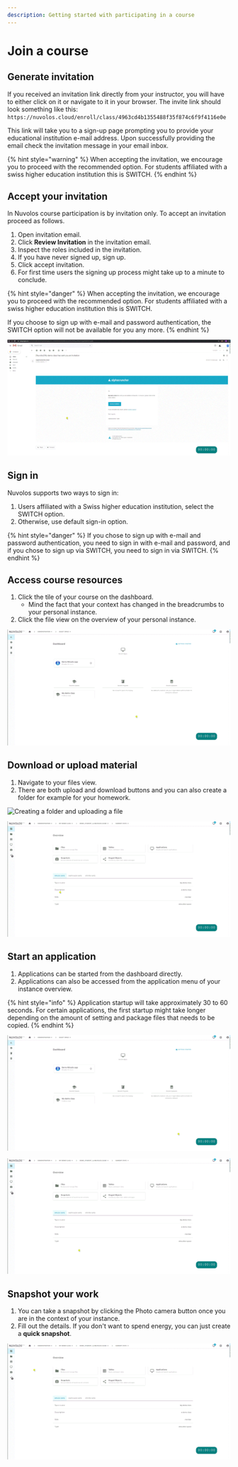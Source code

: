 ```yaml
---
description: Getting started with participating in a course
---
```


# Join a course

## Generate invitation

If you received an invitation link directly from your instructor, you will have to either click on it or navigate to it in your browser. The invite link should look something like this: `https://nuvolos.cloud/enroll/class/4963cd4b1355488f35f874c6f9f4116e0e`

This link will take you to a sign-up page prompting you to provide your educational institution e-mail address. Upon successfully providing the email check the invitation message in your email inbox.

{% hint style="warning" %}
When accepting the invitation, we encourage you to proceed with the recommended option. For students affiliated with a swiss higher education institution this is SWITCH.
{% endhint %}

## Accept your invitation

In Nuvolos course participation is by invitation only. To accept an invitation proceed as follows.

1. Open invitation email.
2. Click **Review Invitation** in the invitation email.
3. Inspect the roles included in the invitation.
4. If you have never signed up, sign up.
5. Click accept invitation.
6. For first time users the signing up process might take up to a minute to conclude.

{% hint style="danger" %}
When accepting the invitation, we encourage you to proceed with the recommended option. For students affiliated with a swiss higher education institution this is SWITCH.

If you choose to sign up with e-mail and password authentication, the SWITCH option will not be available for you any more.
{% endhint %}

![](../../.gitbook/assets/accept_invite_1_ed.gif)

## Sign in

Nuvolos supports two ways to sign in:

1. Users affiliated with a Swiss higher education institution, select the SWITCH option.
2. Otherwise, use default sign-in option.

{% hint style="danger" %}
If you chose to sign up with e-mail and password authentication, you need to sign in with e-mail and password, and if you chose to sign up via SWITCH, you need to sign in via SWITCH.
{% endhint %}

## Access course resources

1. Click the tile of your course on the dashboard.
   * Mind the fact that your context has changed in the breadcrumbs to your personal instance.
2. Click the file view on the overview of your personal instance.

![Using the dashboard to quickly navigate to your course](../../.gitbook/assets/find_class_material_ed.gif)

## Download or upload material

1. Navigate to your files view.
2. There are both upload and download buttons and you can also create a folder for example for your homework.

![Creating a folder and uploading a file](../../.gitbook/assets/create_folder_upload_ed.gif)

![Downloading a file](../../.gitbook/assets/download_file_ed.gif)

## Start an application

1. Applications can be started from the dashboard directly.
2. Applications can also be accessed from the application menu of your instance overview.

{% hint style="info" %}
Application startup will take approximately 30 to 60 seconds. For certain applications, the first startup might take longer depending on the amount of setting and package files that needs to be copied. 
{% endhint %}

![Starting an app from your dashboard](../../.gitbook/assets/app_start_dashboard_ed.gif)

![Starting an app from your instance overview](../../.gitbook/assets/app_start_instance_ed.gif)

## Snapshot your work

1. You can take a snapshot by clicking the Photo camera button once you are in the context of your instance.
2. Fill out the details. If you don't want to spend energy, you can just create a **quick snapshot**.

![Creating a snapshot of your work](../../.gitbook/assets/snapshot_student_ed.gif)





